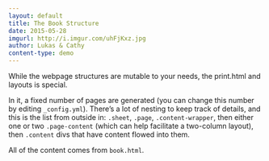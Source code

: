 ```yaml
---
layout: default
title: The Book Structure
date: 2015-05-28
imgurl: http://i.imgur.com/uhFjKxz.jpg
author: Lukas & Cathy
content-type: demo
---
```


While the webpage structures are mutable to your needs, the print.html and layouts is special.

In it, a fixed number of pages are generated (you can change this number by editing `_config.yml`). There’s a lot of nesting to keep track of details, and this is the list from outside in:
`.sheet`, `.page`, `.content-wrapper`, then either one or two `.page-content` (which can help facilitate a two-column layout), then `.content` divs that have content flowed into them.

All of the content comes from `book.html`.
